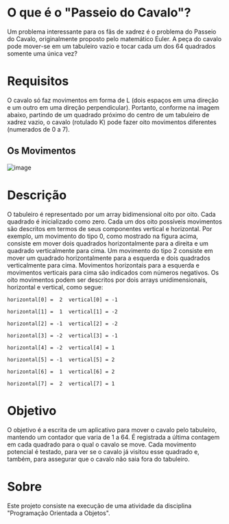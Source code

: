 # O que é o "Passeio do Cavalo"?
Um problema interessante para os fãs de xadrez é o problema do Passeio do Cavalo, originalmente proposto pelo matemático Euler. 
A peça do cavalo pode mover-se em um tabuleiro vazio e tocar cada um dos 64 quadrados somente uma única vez?

# Requisitos
O cavalo só faz movimentos em forma de L (dois espaços em uma direção e um outro em uma direção perpendicular).
Portanto, conforme na imagem abaixo, partindo de um quadrado próximo do centro de um tabuleiro de xadrez vazio, o cavalo (rotulado K) pode fazer oito movimentos diferentes (numerados de 0 a 7).

## Os Movimentos
![image](https://github.com/andref03/Passeio-Cavalo-Sem-Heuristica/assets/140921456/f4f499bd-abca-4a25-903e-5c37a9b12f15)

# Descrição

O tabuleiro é representado por um array bidimensional oito por oito. Cada quadrado é inicializado como zero. 
Cada um dos oito possíveis movimentos são descritos em termos de seus componentes vertical e horizontal. 
Por exemplo, um movimento do tipo 0, como mostrado na figura acima, consiste em mover dois quadrados horizontalmente para a direita e um quadrado verticalmente para cima.
Um movimento do tipo 2 consiste em mover um quadrado horizontalmente para a esquerda e dois quadrados verticalmente para cima.
Movimentos horizontais para a esquerda e movimentos verticais para cima são indicados com números negativos. 
Os oito movimentos podem ser descritos por dois arrays unidimensionais, horizontal e vertical, como segue:

```horizontal[0] =  2  vertical[0] = -1```

```horizontal[1] =  1  vertical[1] = -2```

```horizontal[2] = -1  vertical[2] = -2```

```horizontal[3] = -2  vertical[3] = -1```

```horizontal[4] = -2  vertical[4] = 1```

```horizontal[5] = -1  vertical[5] = 2```

```horizontal[6] =  1  vertical[6] = 2```

```horizontal[7] =  2  vertical[7] = 1```

# Objetivo 

O objetivo é a escrita de um aplicativo para mover o cavalo pelo tabuleiro, mantendo um contador que varia de 1 a 64.
É registrada a última contagem em cada quadrado para o qual o cavalo se move.
Cada movimento potencial é testado, para ver se o cavalo já visitou esse quadrado e, também, para assegurar que o cavalo não saia fora do tabuleiro.

# Sobre

Este projeto consiste na execução de uma atividade da disciplina "Programação Orientada a Objetos".
